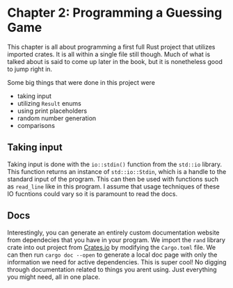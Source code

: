 # Chapter 2: Programming a Guessing Game

This chapter is all about programming a first full Rust project that utilizes imported crates. It is all within a single file still though. Much of what is talked about is said to come up later in the book, but it is nonetheless good to jump right in.

Some big things that were done in this project were
- taking input
- utilizing `Result` enums
- using print placeholders
- random number generation
- comparisons

## Taking input

Taking input is done with the `io::stdin()` function from the `std::io` library. This function returns an instance of `std::io::Stdin`, which is a handle to the standard input of the program. This can then be used with functions such as `read_line` like in this program. I assume that usage techniques of these IO fucntions could vary so it is paramount to read the docs.

## Docs

Interestingly, you can generate an entirely custom documentation website from dependecies that you have in your program. We import the `rand` library crate into out project from [Crates.io](https://crates.io/) by modifying the `Cargo.toml` file. We can then run `cargo doc --open` to generate a local doc page with only the information we need for active dependencies. This is super cool! No digging through documentation related to things you arent using. Just everything you might need, all in one place. 
